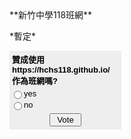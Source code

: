 <div class="row">
	<div class="col s12 m12">
		<div class="card blue-grey darken-1">
			<div class="card-content white-text">
				<span class="card-title">**新竹中學118班網**</span>
				<p>*暫定*</p>
			</div>
		</div>
	</div>
</div>

<div class="row">
	<div class="col s12 m12">
		<div class="card blue-grey darken-1">
			<div class="card-content white-text">
				<form method="post" action="http://poll.pollcode.com/94892394"><div style="background-color:#EEEEEE;padding:2px;width:175px;font-family:Arial;font-size:small;color:#000000;"><div style="padding:2px 0px 4px 2px;"><strong>贊成使用 https://hchs118.github.io/ 作為班網嗎?</strong></div><input type="radio" name="answer" value="1" id="answer948923941" style="float:left;" /><label for="answer948923941" style="float:left;width:150px;">yes</label><div style="clear:both;height:2px;"></div><input type="radio" name="answer" value="2" id="answer948923942" style="float:left;" /><label for="answer948923942" style="float:left;width:150px;">no</label><div style="clear:both;height:2px;"></div><div align="center" style="padding:3px;"><input type="submit" value=" Vote "></div></div></form>
			</div>
		</div>
	</div>
</div>